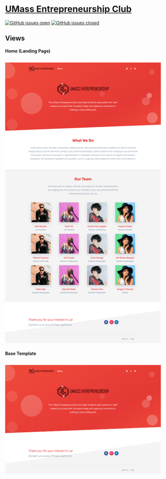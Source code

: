# [UMass Entrepreneurship Club](https://github.com/build-umass/entrepreneurship-club)


[![GitHub issues open](https://img.shields.io/github/issues/build-umass/entrepreneurship-club.svg?maxAge=2592000)](https://github.com/build-umass/entrepreneurship-club/issues?q=is%3Aopen+is%3Aissue)
[![GitHub issues closed](https://img.shields.io/github/issues-closed-raw/build-umass/entrepreneurship-club.svg?maxAge=2592000)](https://github.com/build-umass/entrepreneurship-club/issues?q=is%3Aissue+is%3Aclosed) 

## Views
#### Home (Landing Page)
![Current Homepage](https://raw.githubusercontent.com/build-umass/entrepreneurship-club/dev/src/assets/img/theme/Home.png)
---
#### Base Template
![Base Template](https://raw.githubusercontent.com/build-umass/entrepreneurship-club/dev/src/assets/img/theme/Base-Template.png)
---